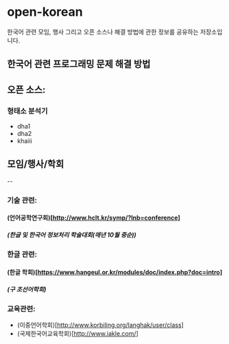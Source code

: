 # open-korean
한국어 관련 모임, 행사 그리고 오픈 소스나 해결 방법에 관한 정보를 공유하는 저장소입니다.

## 한국어 관련 프로그래밍 문제 해결 방법 ##

## 오픈 소스: ##

### 형태소 분석기 ###

- dha1
- dha2
- khaiii

## 모임/행사/학회 ##
--

### 기술 관련: ###

#### (언어공학연구회)[http://www.hclt.kr/symp/?lnb=conference] ####
##### (한글 및 한국어 정보처리 학술대회(매년 10월 중순)) #####

### 한글 관련: ###

#### (한글 학회)[https://www.hangeul.or.kr/modules/doc/index.php?doc=intro] ####

##### (구 조선어학회) #####

### 교육관련: ###

- (이중언어학회)[http://www.korbiling.org/langhak/user/class]
- (국제한국어교육학회)[http://www.iakle.com/]
